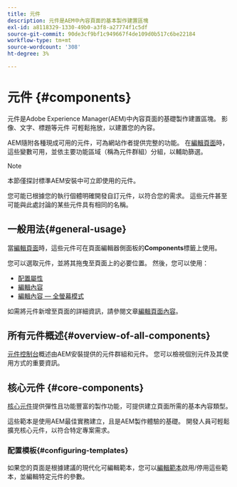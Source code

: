 ```yaml
---
title: 元件
description: 元件是AEM中內容頁面的基本製作建置區塊
exl-id: a8118329-1330-49b0-a3f8-a27774f1c5df
source-git-commit: 90de3cf9bf1c949667f4de109d0b517c6be22184
workflow-type: tm+mt
source-wordcount: '308'
ht-degree: 3%

---
```


# 元件 {#components}

元件是Adobe Experience Manager(AEM)中內容頁面的基礎製作建置區塊。 影像、文字、標題等元件 可輕鬆拖放，以建置您的內容。

AEM隨附各種現成可用的元件，可為網站作者提供完整的功能。 在[編輯頁面](/help/sites-cloud/authoring/fundamentals/editing-content.md)時，這些變數可用，並依主要功能區域（稱為元件群組）分組，以輔助篩選。

>[!NOTE]
>
>本節僅探討標準AEM安裝中可立即使用的元件。
>
>您可能已根據您的執行個體明確開發自訂元件，以符合您的需求。 這些元件甚至可能與此處討論的某些元件具有相同的名稱。

## 一般用法{#general-usage}

當[編輯頁面](/help/sites-cloud/authoring/fundamentals/editing-content.md)時，這些元件可在頁面編輯器側面板的&#x200B;**Components**&#x200B;標籤上使用。

您可以選取元件，並將其拖曳至頁面上的必要位置。 然後，您可以使用：

* [配置屬性](/help/sites-cloud/authoring/fundamentals/page-properties.md)
* [編輯內容](/help/sites-cloud/authoring/fundamentals/editing-content.md)
* [編輯內容 — 全螢幕模式](/help/sites-cloud/authoring/fundamentals/editing-content.md#edit-content-full-screen-mode)

如需將元件新增至頁面的詳細資訊，請參閱文章[編輯頁面內容](/help/sites-cloud/authoring/fundamentals/editing-content.md)。

## 所有元件概述{#overview-of-all-components}

[元件控制台](/help/sites-cloud/authoring/features/components-console.md)概述由AEM安裝提供的元件群組和元件。 您可以檢視個別元件及其使用方式的重要資訊。

## 核心元件 {#core-components}

[核心元件](https://docs.adobe.com/content/help/zh-Hant/experience-manager-core-components/using/introduction.html)提供彈性且功能豐富的製作功能，可提供建立頁面所需的基本內容類型。

這些範本是使用AEM最佳實務建立，且是AEM製作體驗的基礎。 開發人員可輕鬆擴充核心元件，以符合特定專案需求。

### 配置模板{#configuring-templates}

如果您的頁面是根據建議的現代化可編輯範本，您可以[編輯範本](/help/sites-cloud/authoring/features/templates.md)啟用/停用這些範本，並編輯特定元件的參數。
